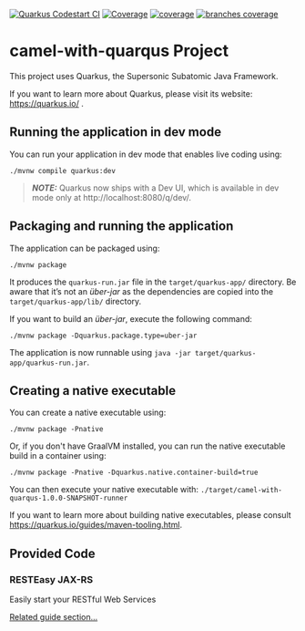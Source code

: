 [![Quarkus Codestart CI](https://github.com/yashoonath/camel-with-quarqus/actions/workflows/ci.yml/badge.svg)](https://github.com/yashoonath/camel-with-quarqus/actions/workflows/ci.yml)
[![Coverage](https://github.com/yashoonath/camel-with-quarqus/actions/workflows/ci.yml/jacoco.svg)](https://github.com/yashoonath/camel-with-quarqus/actions/workflows/ci.yml)
[![coverage](../badges/jacoco.svg)](https://github.com/yashoonath/camel-with-quarqus/actions/workflows/ci.yml) [![branches coverage](../badges/branches.svg)](https://github.com/yashoonath/camel-with-quarqus/actions/workflows/ci.yml)

# camel-with-quarqus Project

This project uses Quarkus, the Supersonic Subatomic Java Framework.

If you want to learn more about Quarkus, please visit its website: https://quarkus.io/ .

## Running the application in dev mode

You can run your application in dev mode that enables live coding using:
```shell script
./mvnw compile quarkus:dev
```

> **_NOTE:_**  Quarkus now ships with a Dev UI, which is available in dev mode only at http://localhost:8080/q/dev/.

## Packaging and running the application

The application can be packaged using:
```shell script
./mvnw package
```
It produces the `quarkus-run.jar` file in the `target/quarkus-app/` directory.
Be aware that it’s not an _über-jar_ as the dependencies are copied into the `target/quarkus-app/lib/` directory.

If you want to build an _über-jar_, execute the following command:
```shell script
./mvnw package -Dquarkus.package.type=uber-jar
```

The application is now runnable using `java -jar target/quarkus-app/quarkus-run.jar`.

## Creating a native executable

You can create a native executable using: 
```shell script
./mvnw package -Pnative
```

Or, if you don't have GraalVM installed, you can run the native executable build in a container using: 
```shell script
./mvnw package -Pnative -Dquarkus.native.container-build=true
```

You can then execute your native executable with: `./target/camel-with-quarqus-1.0.0-SNAPSHOT-runner`

If you want to learn more about building native executables, please consult https://quarkus.io/guides/maven-tooling.html.

## Provided Code

### RESTEasy JAX-RS

Easily start your RESTful Web Services

[Related guide section...](https://quarkus.io/guides/getting-started#the-jax-rs-resources)
